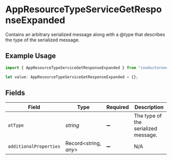 # AppResourceTypeServiceGetResponseExpanded

Contains an arbitrary serialized message along with a @type that describes the type of the serialized message.

## Example Usage

```typescript
import { AppResourceTypeServiceGetResponseExpanded } from "conductorone-sdk-typescript/sdk/models/shared";

let value: AppResourceTypeServiceGetResponseExpanded = {};
```

## Fields

| Field                               | Type                                | Required                            | Description                         |
| ----------------------------------- | ----------------------------------- | ----------------------------------- | ----------------------------------- |
| `atType`                            | *string*                            | :heavy_minus_sign:                  | The type of the serialized message. |
| `additionalProperties`              | Record<string, *any*>               | :heavy_minus_sign:                  | N/A                                 |